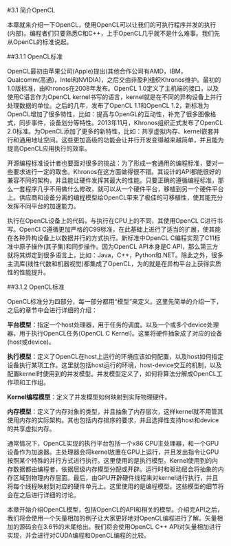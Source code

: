 #3.1 简介OpenCL

本章就来介绍一下OpenCL，使用OpenCL可以让我们的可执行程序并发的执行(内部)。编程者们只要熟悉C和C++，上手OpenCL几乎就不是什么难事。我们先从OpenCL的标准说起。

##3.1.1 OpenCL标准

OpenCL最初由苹果公司(Apple)提出(其他合作公司有AMD，IBM，Qualcomm(高通)，Intel和NVIDIA)，之后交由非盈利组织Khronos维护。最初的1.0版标准，由Khronos在2008年发布。OpenCL 1.0定义了主机端的接口，以及使用C语言作为OpenCL kernel书写的语言，kernel就是在不同的异构设备上并行处理数据的单位。之后的几年，发布了OpenCL 1.1和OpenCL 1.2，新标准为OpenCL增加了很多特性，比如：提高与OpenGL的互动性，补充了很多图像格式，同步事件，设备划分等特性。2013年11月，Khronos组织正式发布了OpenCL 2.0标准。为OpenCL添加了更多的新特性，比如：共享虚拟内存、kernel嵌套并行和通用地址空间。这些更加高级的功能会让并行开发变得越来越简单，并且能为提高OpenCL应用执行的效率。

开源编程标准设计者也要面对很多的挑战：为了形成一套通用的编程标准，要对一些要求进行一定的取舍。Khronos在这方面做得很不错。其设计的API都能很好的兼容不同的架构，并且能让硬件发挥其最大的性能。只要正确的遵循编程标准，那么一套程序几乎不用做什么修改，就可以从一个硬件平台，移植到另一个硬件平台上。供应商和设备分离的编程模型给OpenCL带来了极佳的可移植性，使其能充分发挥不同平台的加速能力。

执行在OpenCL设备上的代码，与执行在CPU上的不同，其使用OpenCL C进行书写。OpenCl C遵循更加严格的C99标准，在此基础上进行了适当的扩展，使其能在各种异构设备上以数据并行的方式执行。新标准中OpenCL C编程实现了C11标准中原子操作(其子集)和同步操作。因为OpenCL API本身是C API，那么第三方就将其绑定到很多语言上，比如：Java，C++，Python和.NET。除此之外，很多主流库(线性代数和机器视觉)都集成了OpenCL，为的就是在异构平台上获得实质性的性能提升。

##3.1.2 OpenCL标准

OpenCL标准分为四部分，每一部分都用“模型”来定义。这里先简单的介绍一下，之后的章节中会进行详细的介绍：

**平台模型**：指定一个host处理器，用于任务的调度。以及一个或多个device处理器，用于执行OpenCL任务(OpenCL C Kernel)。这里将硬件抽象成了对应的设备(host或device)。

**执行模型**：定义了OpenCL在host上运行的环境应该如何配置，以及host如何指定设备执行某项工作。这里就包括host运行的环境，host-device交互的机制，以及配置kernel时使用到的并发模型。并发模型定义了，如何将算法分解成OpenCL工作项和工作组。

**Kernel编程模型**：定义了并发模型如何映射到实际物理硬件。

**内存模型**：定义了内存对象的类型，并且抽象了内存层次，这样kernel就不用管其使用内存的实际架构。其也包括内存排序的要求，并且选择性支持host和device的共享虚拟内存。

通常情况下，OpenCL实现的执行平台包括一个x86 CPU主处理器，和一个GPU设备作为加速器。主处理器会将kernel放置在GPU上运行，并且发出指令让GPU按照某个特殊的并行方式进行执行。这里使用的是执行模型。Kernel使用到的内存数据都由编程者，依据层级内存模型分配或开辟。运行时和驱动层会将抽象的内存区域到物理内存层面。最后，由GPU开辟硬件线程来对kernel进行执行，并且将每个线程映射到对应的硬件单元上。这里使用的是编程模型。这些模型的细节将会在之后进行详细的讨论。

本章开始介绍OpenCL模型，包括OpenCL的API和相关的模型。介绍完API之后，我们将会使用一个矢量相加的例子让大家更好地对OpenCL编程进行了解。矢量相加的源码会在3.6节的末尾给出。我们将会使用OpenCL C++ API对矢量相加进行实现，并会进行对CUDA编程和OpenCL编程的比较。